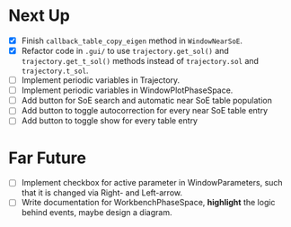 # Next Up
- [x] Finish `callback_table_copy_eigen` method in `WindowNearSoE`.
- [x] Refactor code in `.gui/` to use `trajectory.get_sol()` and `trajectory.get_t_sol()` methods instead of `trajectory.sol` and `trajectory.t_sol`.
- [ ] Implement periodic variables in Trajectory.
- [ ] Implement periodic variables in WindowPlotPhaseSpace.
- [ ] Add button for SoE search and automatic near SoE table population
- [ ] Add button to toggle autocorrection for every near SoE table entry 
- [ ] Add button to toggle show for every table entry

# Far Future
- [ ] Implement checkbox for active parameter in WindowParameters, such that it is changed via Right- and Left-arrow.
- [ ] Write documentation for WorkbenchPhaseSpace, __highlight__ the logic behind events, maybe design a diagram.